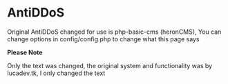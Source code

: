 # AntiDDoS

Original AntiDDoS changed for use is php-basic-cms (heronCMS), You can change options in config/config.php to change what this page says

**Please Note**

Only the text was changed, the original system and functionality was by lucadev.tk, I only changed the text
